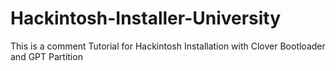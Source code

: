 # Hackintosh-Installer-University
This is a comment Tutorial for Hackintosh Installation with Clover Bootloader and GPT Partition
